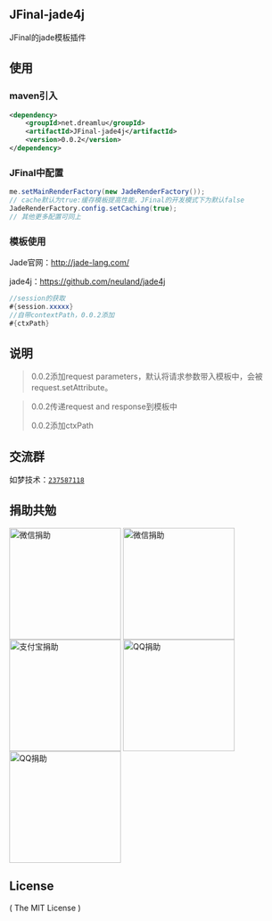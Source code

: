 ## JFinal-jade4j
JFinal的jade模板插件

## 使用
### maven引入
```xml
<dependency>
    <groupId>net.dreamlu</groupId>
    <artifactId>JFinal-jade4j</artifactId>
    <version>0.0.2</version>
</dependency>
```

### JFinal中配置
```java
me.setMainRenderFactory(new JadeRenderFactory());
// cache默认为true:缓存模板提高性能，JFinal的开发模式下为默认false
JadeRenderFactory.config.setCaching(true);
// 其他更多配置可同上
```

### 模板使用
Jade官网：http://jade-lang.com/

jade4j：https://github.com/neuland/jade4j

```java
//session的获取
#{session.xxxxx}
//自带contextPath，0.0.2添加
#{ctxPath}
```

## 说明
> 0.0.2添加request parameters，默认将请求参数带入模板中，会被request.setAttribute。

> 0.0.2传递request and response到模板中
>
> 0.0.2添加ctxPath

## 交流群
如梦技术：[`237587118`](http://shang.qq.com/wpa/qunwpa?idkey=f78fcb750b4f72c92ff4d375d2884dd69b552301a1f2681af956bd32700eb2c0)

## 捐助共勉
<img src="http://soft.dreamlu.net/weixin-9.jpg" width = "200" alt="微信捐助" align=center />
<img src="http://soft.dreamlu.net/weixin-19.jpg" width = "200" alt="微信捐助" align=center />
<img src="http://soft.dreamlu.net/alipay.png" width = "200" alt="支付宝捐助" align=center />

<img src="http://soft.dreamlu.net/qq-9.jpg" width = "200" alt="QQ捐助" align=center />
<img src="http://soft.dreamlu.net/qq-19.jpg" width = "200" alt="QQ捐助" align=center />

## License

( The MIT License )
